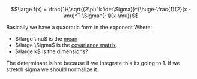 $$\large f(x) = \frac{1}{\sqrt{(2\pi)^k \det\Sigma}}^{\huge-\frac{1}{2}(x - \mu)^T \Sigma^{-1}(x-\mu)}$$

Basically we have a quadratic form in the exponent
Where:
- $\large \mu$ is the [mean](../Statistics/Mean.md)
- $\large \Sigma$ is the [covariance matrix](Covariance%20matrix.md).
- $\large k$ is the dimensions?

The determinant is hre because if we integrate this its going to 1. If we stretch sigma we should normalize it.